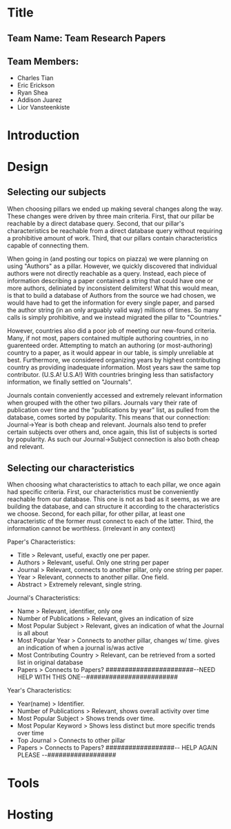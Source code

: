 # Title

## Team Name: Team Research Papers

## Team Members:
- Charles Tian
- Eric Erickson
- Ryan Shea
- Addison Juarez
- Lior Vansteenkiste

# Introduction

# Design

## Selecting our subjects
When choosing pillars we ended up making several changes along the way. These changes were driven by three main criteria. First, that our pillar be reachable by a direct database query. Second, that our pillar's characteristics be reachable from a direct database query without requiring a prohibitive amount of work. Third, that our pillars contain characteristics capable of connecting them.

When going in (and posting our topics on piazza) we were planning on using "Authors" as a pillar. However, we quickly discovered that individual authors were not directly reachable as a query. Instead, each piece of information describing a paper contained a string that could have one or more authors, deliniated by inconsistent delimiters! What this would mean, is that to build a database of Authors from the source we had chosen, we would have had to get the information for every single paper, and parsed the author string (in an only arguably valid way) millions of times. So many calls is simply prohibitive, and we instead migrated the pillar to "Countries."

However, countries also did a poor job of meeting our new-found criteria. Many, if not most, papers contained multiple authoring countries, in no guarenteed order. Attempting to match an authoring (or most-authoring) country to a paper, as it would appear in our table, is simply unreliable at best. Furthermore, we considered organizing years by highest contributing country as providing inadequate information. Most years saw the same top contributor. (U.S.A! U.S.A!) With countries bringing less than satisfactory information, we finally settled on "Journals". 

Journals contain conveniently accessed and extremely relevant information when grouped with the other two pillars. Journals vary their rate of publication over time and the "publications by year" list, as pulled from the database, comes sorted by popularity. This means that our connection: Journal->Year is both cheap and relevant. Journals also tend to prefer certain subjects over others and, once again, this list of subjects is sorted by popularity. As such our Journal->Subject connection is also both cheap and relevant.

## Selecting our characteristics
When choosing what characteristics to attach to each pillar, we once again had specific criteria. First, our characteristics must be conveniently reachable from our database. This one is not as bad as it seems, as we are building the database, and can structure it according to the characteristics we choose. Second, for each pillar, for other pillar, at least one characteristic of the former must connect to each of the latter. Third, the information cannot be worthless. (irrelevant in any context)

Paper's Characteristics:
 - Title > Relevant, useful, exactly one per paper.
 - Authors > Relevant, useful. Only one string per paper
 - Journal > Relevant, connects to another pillar, only one string per paper.
 - Year > Relevant, connects to another pillar. One field.
 - Abstract > Extremely relevant, single string.

Journal's Characteristics:
 - Name > Relevant, identifier, only one
 - Number of Publications > Relevant, gives an indication of size
 - Most Popular Subject > Relevant, gives an indication of what the Journal is all about
 - Most Popular Year > Connects to another pillar, changes w/ time. gives an indication of when a journal is/was active
 - Most Contributing Country > Relevant, can be retrieved from a sorted list in original database
 - Papers > Connects to Papers? #######################--NEED HELP WITH THIS ONE--########################

Year's Characteristics:
 - Year(name) > Identifier.
 - Number of Publications > Relevant, shows overall activity over time
 - Most Popular Subject > Shows trends over time.
 - Most Popular Keyword > Shows less distinct but more specific trends over time
 - Top Journal > Connects to other pillar
 - Papers > Connects to Papers? ##################-- HELP AGAIN PLEASE --##################



# Tools

# Hosting


